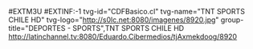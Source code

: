 #EXTM3U
#EXTINF:-1 tvg-id="CDFBasico.cl" tvg-name="TNT SPORTS CHILE  HD" tvg-logo="http://s0lc.net:8080/imagenes/8920.jpg" group-title="DEPORTES - SPORTS",TNT SPORTS CHILE  HD
http://latinchannel.tv:8080/Eduardo.Cibermedios/tjAxmekdoog/8920
